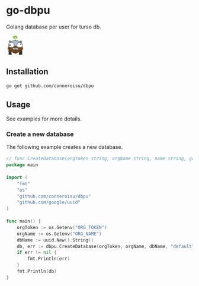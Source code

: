 # go-dbpu

Golang database per user for turso db.

<img src='./assets/dbpu.png' width='50'>

## Installation

```bash
go get github.com/conneroisu/dbpu
```

## Usage

See examples for more details.

### Create a new database

The following example creates a new database.

```go
// func CreateDatabase(orgToken string, orgName string, name string, group string) (Db, error) {
package main

import (
    "fmt"
    "os"
    "github.com/conneroisu/dbpu"
    "github.com/google/uuid"
)

func main() {
    orgToken := os.Getenv("ORG_TOKEN")
    orgName := os.Getenv("ORG_NAME")
    dbName := uuid.New().String()
    db, err := dbpu.CreateDatabase(orgToken, orgName, dbName, "default")
    if err != nil {
        fmt.Println(err)
    }
    fmt.Println(db)
}
```
